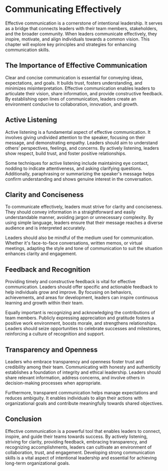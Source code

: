 Communicating Effectively
====================================

Effective communication is a cornerstone of intentional leadership. It serves as a bridge that connects leaders with their team members, stakeholders, and the broader community. When leaders communicate effectively, they inspire, motivate, and align individuals towards a common vision. This chapter will explore key principles and strategies for enhancing communication skills.

The Importance of Effective Communication
-----------------------------------------

Clear and concise communication is essential for conveying ideas, expectations, and goals. It builds trust, fosters understanding, and minimizes misinterpretation. Effective communication enables leaders to articulate their vision, share information, and provide constructive feedback. By establishing open lines of communication, leaders create an environment conducive to collaboration, innovation, and growth.

Active Listening
----------------

Active listening is a fundamental aspect of effective communication. It involves giving undivided attention to the speaker, focusing on their message, and demonstrating empathy. Leaders should aim to understand others' perspectives, feelings, and concerns. By actively listening, leaders show respect, build trust, and foster positive relationships.

Some techniques for active listening include maintaining eye contact, nodding to indicate attentiveness, and asking clarifying questions. Additionally, paraphrasing or summarizing the speaker's message helps confirm understanding and shows genuine interest in the conversation.

Clarity and Conciseness
-----------------------

To communicate effectively, leaders must strive for clarity and conciseness. They should convey information in a straightforward and easily understandable manner, avoiding jargon or unnecessary complexity. By using simple language, leaders ensure that their message reaches a diverse audience and is interpreted accurately.

Leaders should also be mindful of the medium used for communication. Whether it's face-to-face conversations, written memos, or virtual meetings, adapting the style and tone of communication to suit the situation enhances clarity and engagement.

Feedback and Recognition
------------------------

Providing timely and constructive feedback is vital for effective communication. Leaders should offer specific and actionable feedback to help individuals grow and improve. By focusing on behaviors, achievements, and areas for development, leaders can inspire continuous learning and growth within their team.

Equally important is recognizing and acknowledging the contributions of team members. Publicly expressing appreciation and gratitude fosters a positive work environment, boosts morale, and strengthens relationships. Leaders should seize opportunities to celebrate successes and milestones, reinforcing a culture of recognition and support.

Transparency and Openness
-------------------------

Leaders who embrace transparency and openness foster trust and credibility among their team. Communicating with honesty and authenticity establishes a foundation of integrity and ethical leadership. Leaders should share relevant information, address concerns, and involve others in decision-making processes when appropriate.

Furthermore, transparent communication helps manage expectations and reduces ambiguity. It enables individuals to align their actions with organizational goals and contribute meaningfully towards shared objectives.

Conclusion
----------

Effective communication is a powerful tool that enables leaders to connect, inspire, and guide their teams towards success. By actively listening, striving for clarity, providing feedback, embracing transparency, and recognizing accomplishments, leaders can cultivate an environment of collaboration, trust, and engagement. Developing strong communication skills is a vital aspect of intentional leadership and essential for achieving long-term organizational goals.
